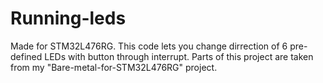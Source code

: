 # Running-leds
Made for STM32L476RG. This code lets you change dirrection of 6 pre-defined LEDs with button through interrupt.
Parts of this project are taken from my "Bare-metal-for-STM32L476RG" project.
